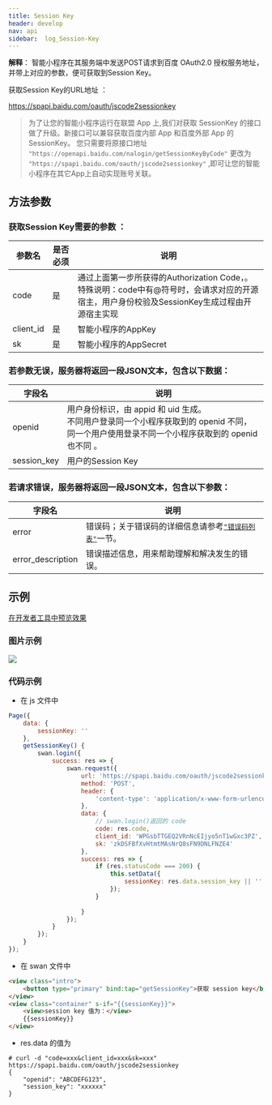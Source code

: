 ```yaml
---
title: Session Key
header: develop
nav: api
sidebar:  log_Session-Key
---
```

 
 

**解释**： 智能小程序在其服务端中发送POST请求到百度 OAuth2.0 授权服务地址，并带上对应的参数，便可获取到Session Key。

 获取Session Key的URL地址 ：

https://spapi.baidu.com/oauth/jscode2sessionkey

> 为了让您的智能小程序运行在联盟 App 上,我们对获取 SessionKey 的接口做了升级。新接口可以兼容获取百度内部 App 和百度外部 App 的 SessionKey。
您只需要将原接口地址 `"https://openapi.baidu.com/nalogin/getSessionKeyByCode"` 更改为 `"https://spapi.baidu.com/oauth/jscode2sessionkey"` ,即可让您的智能小程序在其它App上自动实现账号关联。

## 方法参数 
### 获取Session Key需要的参数 ：

| 参数名 | 是否必须 | 说明 |
| ----- | ------ | --- |
| code | 是 | 通过上面第一步所获得的Authorization Code，。<br>特殊说明：code中有@符号时，会请求对应的开源宿主，用户身份校验及SessionKey生成过程由开源宿主实现  |
| client_id | 是 | 智能小程序的AppKey |
| sk | 是 | 智能小程序的AppSecret |

### 若参数无误，服务器将返回一段JSON文本，包含以下数据：

| 字段名 | 说明 |
| ------| --- |
| openid | 用户身份标识，由 appid 和 uid 生成。<br> 不同用户登录同一个小程序获取到的 openid 不同，同一个用户使用登录不同一个小程序获取到的 openid 也不同 。 |
| session_key | 用户的Session Key |

### 若请求错误，服务器将返回一段JSON文本，包含以下参数：

| 字段名 | 说明 |
|--| -- |
| error | 错误码；关于错误码的详细信息请参考<a href=" https://developer.baidu.com/wiki/index.php?title=docs/oauth/error ">`"错误码列表"`</a>一节。|
| error_description |错误描述信息，用来帮助理解和解决发生的错误。|

## 示例

<a href="swanide://fragment/f1096993ea3d3a1546a191ff592078621574403620854" title="在开发者工具中预览效果" target="_self">在开发者工具中预览效果</a>

###  图片示例  
<div class="m-doc-custom-examples">
    <div class="m-doc-custom-examples-correct">
        <img src="https://b.bdstatic.com/miniapp/images/SessionKey.gif">
    </div>
    <div class="m-doc-custom-examples-correct">
        <img src=" ">
    </div>
    <div class="m-doc-custom-examples-correct">
        <img src=" ">
    </div>     
</div>

### 代码示例 



* 在 js 文件中
```js
Page({
    data: {
        sessionKey: ''
    },
    getSessionKey() {
        swan.login({
            success: res => {
                swan.request({
                    url: 'https://spapi.baidu.com/oauth/jscode2sessionkey',
                    method: 'POST',
                    header: {
                        'content-type': 'application/x-www-form-urlencoded'
                    },
                    data: {
                        // swan.login()返回的 code
                        code: res.code,
                        client_id: 'WPGsbTTGEQ2VRnNcEIjyo5nT1wGxc3PZ',
                        sk: 'zkDSFBfXvHtmtMAsNrQ8sFN9DNLFNZE4'
                    },
                    success: res => {
                        if (res.statusCode === 200) {
                            this.setData({
                                sessionKey: res.data.session_key || ''
                            });
                        }
                        
                    }
                });
            }
        });
    }
});
```

* 在 swan 文件中

```html
<view class="intro">
    <button type="primary" bind:tap="getSessionKey">获取 session key</button>
</view>
<view class="container" s-if="{{sessionKey}}">
    <view>session key 值为：</view>
    {{sessionKey}}
</view>
```

* res.data 的值为
```
# curl -d "code=xxx&client_id=xxx&sk=xxx" 
https://spapi.baidu.com/oauth/jscode2sessionkey
{
    "openid": "ABCDEFG123",
    "session_key": "xxxxxx"
}
```


